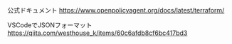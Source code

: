公式ドキュメント
https://www.openpolicyagent.org/docs/latest/terraform/

VSCodeでJSONフォーマット
https://qiita.com/westhouse_k/items/60c6afdb8cf6bc417bd3